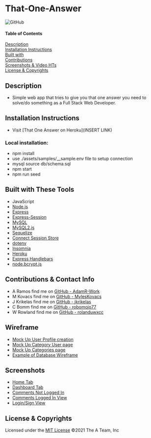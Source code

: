 # That-One-Answer
![GitHub](https://img.shields.io/badge/License-MIT-blue)

#### Table of Contents  
[Description](#description)<br>
[Installation Instructions](#installation-instructions)<br>
[Built with](#built-with-these-tools)<br>
[Contributions](#contributions--contact-info)<br>
[Screenshots & Video HTs](#screenshots--video-how-to)<br>
[License & Copyrights](#license--copyrights)<br>

## Description
* Simple web app that tries to give you that one answer you need to solve/do something as a Full Stack Web Developer.

## Installation Instructions
* Visit [That One Answer on Heroku](INSERT LINK)
### Local installation:
* npm install
* use ./assets/samples/__sample.env file to setup connection
* mysql source db/schema.sql
* npm start
* npm run seed
## Built with These Tools
* JavaScript
* [Node.js](https://nodejs.org/en/)
* [Express](https://www.npmjs.com/package/express)
* [Express-Session](https://www.npmjs.com/package/connect-session-sequelize)
* [MySQL](https://www.mysql.com/)
* [MySQL2.js](https://www.npmjs.com/package/mysql2)
* [Sequelize](https://www.npmjs.com/package/sequelize)
* [Connect Session Store](https://www.npmjs.com/package/connect-session-sequelize)
* [dotenv](https://www.npmjs.com/package/dotenv)
* [Insomnia](https://insomnia.rest/)
* [Heroku](https://dashboard.heroku.com/apps)
* [Express Handlebars](https://www.npmjs.com/package/express-handlebars)
* [node.bcrypt.js](https://www.npmjs.com/package/bcrypt)

## Contributions & Contact Info
* A Ramos find me on [GitHub - AdamR-Work](https://github.com/AdamR-Work)
* M Kovacs find me on [GitHub - MylesKovacs](https://github.com/MylesKovacs)
* J Krikelas find me on [GitHub - jkrikelas](https://github.com/jkrikelas)
* C Bomm find me on [GitHub - robomojo77](https://github.com/robomojo77)
* W Rowland find me on [GitHub - rolanduwxcc](https://github.com/rolanduwxcc)

## Wireframe
* [Mock Up User Profile creation](wireframe/images/Webpage-User-profile-creation.png)
* [Mock Up Category User page](wireframe/images/Webpage-Category-User.png)
* [Mock Up Categories page](wireframe/images/Webpage-Categories.pgn)
* [Example of Database Wireframe](wireframe/images/dbwireframe.png)
  
## Screenshots
* [Home Tab](assets/images/HomeTab.png)
* [Dashboard Tab](assets/images/dashboardLoggedIn.png)
* [Comments Not Logged In](assets/images/CommentsViewNotLoggedIn.png)
* [Comments Logged In View](assets/images/AddingCommentLoggedInOption.png)
* [Login/Sign View](assets/images/loginSignupPage.png)

## License & Copyrights
Licensed under the [MIT License]('./LICENSE')
©️2021 The A Team, Inc